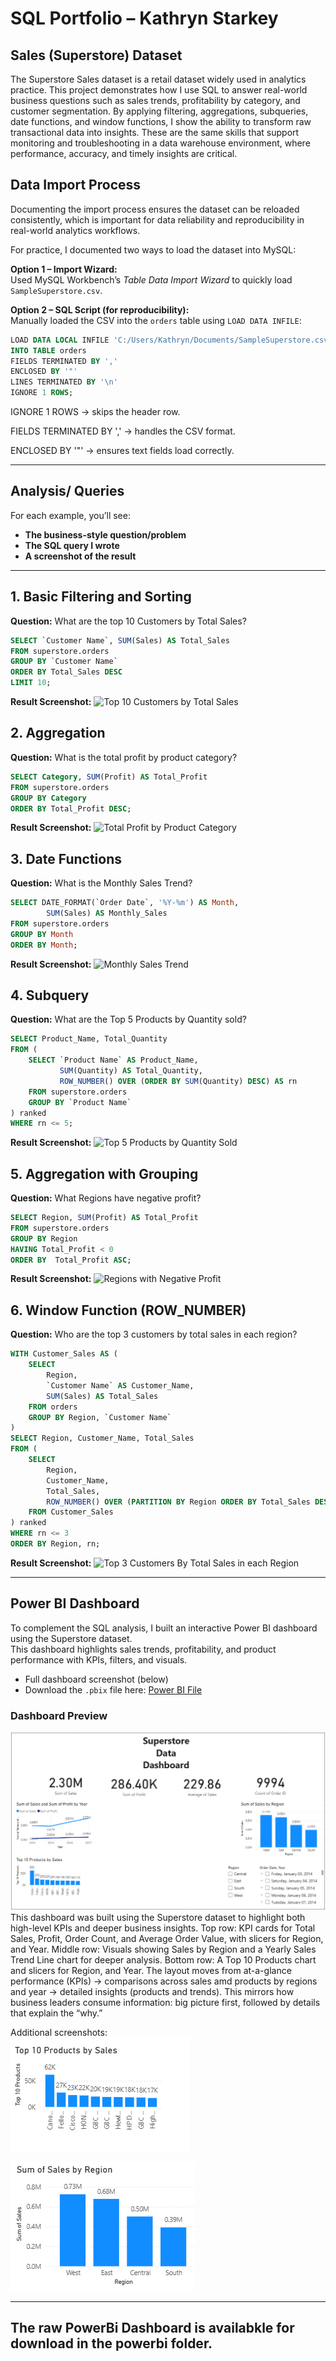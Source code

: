 # SQL Portfolio – Kathryn Starkey  
## Sales (Superstore) Dataset  

The Superstore Sales dataset is a retail dataset widely used in analytics practice. This project demonstrates how I use SQL to answer real-world business questions such as sales trends, profitability by category, and customer segmentation. By applying filtering, aggregations, subqueries, date functions, and window functions, I show the ability to transform raw transactional data into insights. These are the same skills that support monitoring and troubleshooting in a data warehouse environment, where performance, accuracy, and timely insights are critical.

## Data Import Process

Documenting the import process ensures the dataset can be reloaded consistently, 
which is important for data reliability and reproducibility in real-world analytics workflows.

For practice, I documented two ways to load the dataset into MySQL:

**Option 1 – Import Wizard:**  
Used MySQL Workbench’s *Table Data Import Wizard* to quickly load `SampleSuperstore.csv`.

**Option 2 – SQL Script (for reproducibility):**  
Manually loaded the CSV into the `orders` table using `LOAD DATA INFILE`:

```sql
LOAD DATA LOCAL INFILE 'C:/Users/Kathryn/Documents/SampleSuperstore.csv'
INTO TABLE orders
FIELDS TERMINATED BY ','
ENCLOSED BY '"'
LINES TERMINATED BY '\n'
IGNORE 1 ROWS;
```
IGNORE 1 ROWS → skips the header row.

FIELDS TERMINATED BY ',' → handles the CSV format.

ENCLOSED BY '"' → ensures text fields load correctly.

---
## Analysis/ Queries

For each example, you’ll see:

- **The business-style question/problem**  
- **The SQL query I wrote**  
- **A screenshot of the result**  

---

## 1. Basic Filtering and Sorting  

**Question:** What are the top 10 Customers by Total Sales?  
```sql
SELECT `Customer Name`, SUM(Sales) AS Total_Sales
FROM superstore.orders
GROUP BY `Customer Name`
ORDER BY Total_Sales DESC
LIMIT 10;
```

**Result Screenshot:**
![Top 10 Customers by Total Sales](results/top_sales_by_customer_ss.png)


## 2. Aggregation
   
**Question:** What is the total profit by product category?
```sql
SELECT Category, SUM(Profit) AS Total_Profit
FROM superstore.orders
GROUP BY Category
ORDER BY Total_Profit DESC;
```

**Result Screenshot:**
![Total Profit by Product Category](results/profit_by_category_ss.png)

## 3. Date Functions

**Question:** What is the Monthly Sales Trend?
```sql
SELECT DATE_FORMAT(`Order Date`, '%Y-%m') AS Month,
		SUM(Sales) AS Monthly_Sales
FROM superstore.orders
GROUP BY Month 
ORDER BY Month;
```
**Result Screenshot:**
![Monthly Sales Trend](results/monthly_sales_trends_ss.png)

## 4. Subquery
**Question:** What are the Top 5 Products by Quantity sold?
```sql
SELECT Product_Name, Total_Quantity
FROM (
    SELECT `Product Name` AS Product_Name,
           SUM(Quantity) AS Total_Quantity,
           ROW_NUMBER() OVER (ORDER BY SUM(Quantity) DESC) AS rn
    FROM superstore.orders
    GROUP BY `Product Name`
) ranked
WHERE rn <= 5;
```

**Result Screenshot:**
![Top 5 Products by Quantity Sold](results/top_5_products_by_quantity_sold_ss.png)

## 5. Aggregation with Grouping

**Question:** What Regions have negative profit?
```sql
SELECT Region, SUM(Profit) AS Total_Profit
FROM superstore.orders
GROUP BY Region
HAVING Total_Profit < 0
ORDER BY  Total_Profit ASC;
```

**Result Screenshot:**
![Regions with Negative Profit](results/regions_with_negative_profit_ss.png)

## 6. Window Function (ROW_NUMBER)

**Question:** Who are the top 3 customers by total sales in each region?
```sql
WITH Customer_Sales AS (
    SELECT 
        Region,
        `Customer Name` AS Customer_Name,
        SUM(Sales) AS Total_Sales
    FROM orders
    GROUP BY Region, `Customer Name`
)
SELECT Region, Customer_Name, Total_Sales
FROM (
    SELECT 
        Region,
        Customer_Name,
        Total_Sales,
        ROW_NUMBER() OVER (PARTITION BY Region ORDER BY Total_Sales DESC) AS rn
    FROM Customer_Sales
) ranked
WHERE rn <= 3
ORDER BY Region, rn;
```

**Result Screenshot:**
![Top 3 Customers By Total Sales in each Region](results/top_3_customers_by_total_sales_in_each_region_ss.png)

---

## Power BI Dashboard

To complement the SQL analysis, I built an interactive Power BI dashboard using the Superstore dataset.  
This dashboard highlights sales trends, profitability, and product performance with KPIs, filters, and visuals.
- Full dashboard screenshot (below)  
- Download the `.pbix` file here: [Power BI File](powerbi/SuperstoreDataDashboard.pbix)

### Dashboard Preview
![Superstore Dashboard Overview](results/superstore_dashboard_full.png)
This dashboard was built using the Superstore dataset to highlight both high-level KPIs and deeper business insights.
Top row: KPI cards for Total Sales, Profit, Order Count, and Average Order Value, with slicers for Region, and Year.
Middle row: Visuals showing Sales by Region and a Yearly Sales Trend Line chart for deeper analysis.
Bottom row: A Top 10 Products chart and slicers for Region, and Year.
The layout moves from at-a-glance performance (KPIs) → comparisons across sales amd products by regions and year → detailed insights (products and trends). This mirrors how business leaders consume information: big picture first, followed by details that explain the “why.”



Additional screenshots:  
![Top 10 Products](results/top_10_products_by_sales_.png)  

![Sales by Region](results/sales_by_region.png) 

---

## The raw PowerBi Dashboard is availabkle for download in the powerbi folder. 




